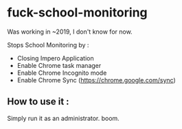 # fuck-school-monitoring

Was working in ~2019, I don't know for now. 

Stops School Monitoring by : 

- Closing Impero Application
- Enable Chrome task manager
- Enable Chrome Incognito mode
- Enable Chrome Sync (https://chrome.google.com/sync)


## How to use it : 
Simply run it as an administrator. boom.

